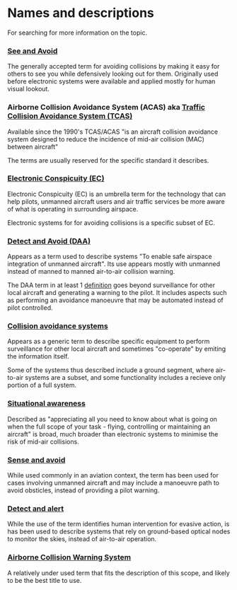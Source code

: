 # Names and descriptions 

For searching for more information on the topic.

### [See and Avoid](https://www.google.com/search?q=See+and+Avoid)

The generally accepted term for avoiding collisions by making it easy for others to see you while defensively looking out for them.  Originally used before electronic systems were available and applied mostly for human visual lookout.

### Airborne Collision Avoidance System (ACAS) aka [Traffic Collision Avoidance System (TCAS)](https://en.wikipedia.org/wiki/Traffic_collision_avoidance_system)

Available since the 1990's TCAS/ACAS "is an aircraft collision avoidance system designed to reduce the incidence of mid-air collision (MAC) between aircraft"

The terms are usually reserved for the specific standard it describes.

### [Electronic Conspicuity (EC)](https://www.google.com/search?q=Electronic+Conspicuity+%28EC%29)

Electronic Conspicuity (EC) is an umbrella term for the technology that can help pilots, unmanned aircraft users and air traffic services be more aware of what is operating in surrounding airspace.

Electronic systems for for avoiding collisions is a specific subset of EC. 

### [Detect and Avoid (DAA)](https://www.google.com/search?q=Detect+and+Avoid+%28DAA%29+aviation)

Appears as a term used to describe systems "To enable safe airspace integration of unmanned aircraft".  Its use appears mostly with unmanned instead of manned to manned air-to-air collision warning.

The DAA term in at least 1 [definition](https://consultations.caa.co.uk/future-safety/detect-and-avoid-policy-concept-consultation/supporting_documents/CAP3015%20Detect%20and%20Avoid%20Policy.pdf) goes beyond surveillance for other local aircraft and generating a warning to the pilot.  It includes aspects such as performing an avoidance manoeuvre that may be automated instead of pilot controlled.

### [Collision avoidance systems](https://www.google.com/search?q=Collision+avoidance+systems+aviation)

Appears as a generic term to describe specific equipment to perform surveillance for other local aircraft and sometimes "co-operate" by emiting the information itself.

Some of the systems thus described include a ground segment, where air-to-air systems are a subset, and some functionality includes a recieve only portion of a full system.

### [Situational awareness](https://www.google.com/search?q=Situational+awareness+aviation)

Described as "appreciating all you need to know about what is going on when the full scope of your task - flying, controlling or maintaining an aircraft" is broad, much broader than electronic systems to minimise the risk of mid-air collisions.

### [Sense and avoid](https://www.google.com/search?q=Sense+and+avoid+aviation) 

While used commonly in an aviation context, the term has been used for cases involving unmanned aircraft and may include a manoeuvre path to avoid obsticles, instead of providing a pilot warning.

### [Detect and alert](https://www.google.com/search?q=Detect+and+alert+aviation) 

While the use of the term identifies human intervention for evasive action, is has been used to describe systems that rely on ground-based optical nodes to monitor the skies, instead of air-to-air operation.

### [Airborne Collision Warning System](https://www.google.com/search?q=Airborne+Collision+Warning+System) 

A relatively under used term that fits the description of this scope, and likely to be the best title to use.
